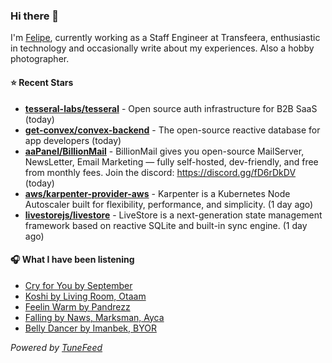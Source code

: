 ### Hi there 👋

I'm [Felipe](https://felipevm.com), currently working as a Staff Engineer at Transfeera, enthusiastic in technology and occasionally write about my experiences. Also a hobby photographer.

#### ⭐ Recent Stars
- **[tesseral-labs/tesseral](https://github.com/tesseral-labs/tesseral)** - Open source auth infrastructure for B2B SaaS (today)
- **[get-convex/convex-backend](https://github.com/get-convex/convex-backend)** - The open-source reactive database for app developers (today)
- **[aaPanel/BillionMail](https://github.com/aaPanel/BillionMail)** - BillionMail gives you open-source MailServer, NewsLetter,  Email Marketing — fully self-hosted, dev-friendly, and free from monthly fees. Join the discord: https://discord.gg/fD6rDkDV (today)
- **[aws/karpenter-provider-aws](https://github.com/aws/karpenter-provider-aws)** - Karpenter is a Kubernetes Node Autoscaler built for flexibility, performance, and simplicity. (1 day ago)
- **[livestorejs/livestore](https://github.com/livestorejs/livestore)** - LiveStore is a next-generation state management framework based on reactive SQLite and built-in sync engine. (1 day ago)

#### 🎧 What I have been listening
- [Cry for You by September](https://open.spotify.com/track/1mvZErZBp7WZT3HfGBykao)
- [Koshi by Living Room, Otaam](https://open.spotify.com/track/2tkZRKUSuWbwhQoYeVnqCZ)
- [Feelin Warm by Pandrezz](https://open.spotify.com/track/1SGBBPRoQxH630IchH0Zne)
- [Falling by Naws, Marksman, Ayca](https://open.spotify.com/track/3tk5kZ2dGjRMJ2VA2WGA1Z)
- [Belly Dancer by Imanbek, BYOR](https://open.spotify.com/track/7fZBQnc0zXwVybgCIrQQil)

_Powered by [TuneFeed](https://tunefeed.app?ref=github.com)_
